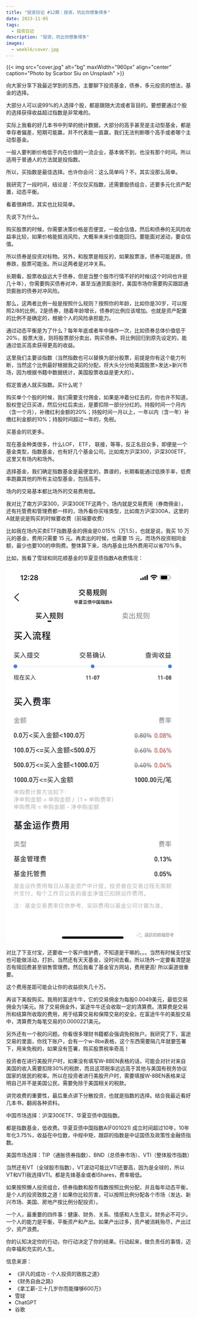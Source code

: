 ```yaml
---
title: "投资日记 #12期：投资，坑比你想象得多"
date: 2023-11-05
tags:
  - 投资日记 
description: "投资，坑比你想象得多"
images:
  - weekl6/cover.jpg
---
```


{{< img src="cover.jpg" alt="bg" maxWidth="960px" align="center" caption="Photo by Scarbor Siu on Unsplash" >}}

向大家分享下我最近学到的东西，主要聊下投资基金，债券，多元投资的想法，基金的选择。

大部分人可以说99%的人选择个股，都是跟随大流或者盲目的。要想要通过个股的选择获得收益超过指数是非常难的。

实际上我看的好几本书中列举的统计数据，大部分的高手甚至是主动型基金，都是幸存者偏差，短期可能赢，并不代表能一直赢，我们无法判断哪个高手或者哪个主动型基金。

一般人要判断价格低于内在价值的一流企业，基本做不到，也没有那个时间。所以适用于普通人的方法就是投指数。

所以，买指数是最佳选择。也许你会问：这么简单吗？不，其实没那么简单。

我研究了一段时间，结论是：不仅仅买指数，还需要股债组合，还要多元化资产配置，动态平衡。

看着很麻烦，其实也比较简单。

先说下为什么。

购买股票的时候，你需要决策价格是否便宜，一般会估值，然后和债券的无风险收益率比较，如果价格能抵消风险，大概率未来价值能回归。要能面对波动，要会估值。

所以债券是投资对标物。另外，和股票是相反的，如果股票涨，债券可能是跌，债券跌，股票可能涨。所以这两者是对冲关系。

长期看，股票收益远大于债券，但是当整个股市行情不好的时候(这个时间也许是几十年），你需要购买债券对冲，甚至当通货膨涨时，美国市场你需要购买跟踪通货膨胀的债券对冲风险。

那么，这两者比例一般是按照什么规则？按照你的年龄，比如你是30岁，可以按照2/8的比例，2是债券，随着年龄增长，债券的比例应该增加。也就是资产配置的比例不是确定的，根据个人的风险承担能力。

通过动态平衡是为了什么？每年年底或者年中操作一次，比如债券总体价值低于20%，股票大涨，则将股票部分卖出，购买债券。将比例回归到原先设定的，能通过低买高卖获得更高的收益。

这里我们主要谈指数（当然指数也可以替换为部分股票，前提是你有这个能力判断，当然这个比例最好根据我之前的分配，将大头分分给美国股票>发达>新兴市场，因为根据书籍中数据统计，美国股票收益是更大的）。

假定普通人就买指数。买什么呢？

购买单个个股的时候，我们需要支付佣金，如果是冲着分红去的，你也许不知道，股权登记日买进，然后分红后卖出，是要扣除一部分分红的。持股时间一个月内（含一个月），补缴红利金额的20%；持股时间一月以上，一年以内（含一年）补缴红利金额的10%；持股时间超过一年的，免税。

买基金的坑更多。

现在基金种类很多，什么LOF， ETF， 联接，等等，反正名目众多，即便是一个基金类型，指数基金，也有好几个基金公司。比如南方沪深300，沪深300ETF，这里又有场内和场外。

选择基金，我们确定指数基金是最便宜的，靠谱的，长期看能通过低换手率，低费率跑赢其他的所有主动型基金，包括高手。

场内的交易基本都比场外的交易费用低。

我对比了南方沪深300，沪深300ETF这两个，场内就是交易费用（券商佣金），还有托管费和管理费都一样的，场外看你买啥类型，比如南方沪深300A，这里的A就是说是购买的时候要收费（前端要收费）

比如我在场内买卖ETF指数基金的佣金是0.015%（万1.5），也就是说，我买 10 万元的基金，费用只需要 15 元。再卖出的时候，也需要 15 元。而场外投资相同金额，最少也要100的申购费。整体算下来，场内基金比场外费用可以省70%多。

比如，我看了雪球和同花顺基金的华夏亚债指数A收费情况：

![](ddd.png)

对比了下支付宝，还要收一个客户维护费，不知道是干嘛的。。。当然有时候支付宝也可能做活动，打折。当然还有天天基金，没时间去看。所以场外一定要看清楚是否有赎回费甚至销售管理费。然后我看了基金官方网站，费用更高! 所以渠道很重要。

这个费用差距可能会让你的收益损失几十万。

再谈下美股购买。我用的富途牛牛，它的交易佣金为每股0.0049美元，最低交易佣金为1美元。除了交易佣金外，富途牛牛还会收取一定的清算费。清算费是交易所和结算所收取的费用，用于结算交易和保障交易的安全。在富途牛牛的美股交易中，清算费为每笔交易的0.0000221美元。

另外还有一个税的问题。你看很多理财书籍都会强调免税账户。我研究了下，富途交易的里面，你找下账户，会有一个w-8be表格，这个东西需要隔几年就要签署下，用来免税的，如果没有签署，购买股票税率奇高！

投资者在进行美股开户时，如果没有填写W-8BEN表格的话，可能会对针对来自美国的收入需要扣除30%的税款，而且这项税率远远高于其他与美国有税务协议国家的居民的税率。所以在投资者进行美股开户时，需要填报W-8BEN表格来证明自己并不是美国公民，需要免除于美国相关的税款。

讲完收费的重要性，最后重点讲下分散投资，也就是指数的选择。结合我最近看好几本书，翻阅各种资料。

中国市场选择：沪深300ETF、华夏亚债中国指数。

都是指数基金，低收费。华夏亚债中国指数A(F001021)  成立时间超过10年，10年年化3.75%，收益在中位数，中规中矩，跟踪的指数是中证国债及政策性金融债指数。

美国市场选择：TIP（通胀债券指数）、BND（总债券市场）、VTI（整体股市指数）

当然还有VT（全球股市指数），VT波动可能比VTI还要高，因为是全球的，所以VT和VTI我选择VTI。都是先锋基金或者IShares，费率极低。

如果按照懒人投资组合，债券指数和股市指数按照比例分配，并且每年动态平衡，是个人的投资致胜之道！如果你比较厉害，可以按照比例分配各个市场（发达、新兴市场、美国、房地产按比例分配投资）。

一个人，最重要的四件事：健康、财务、关系、情感和人生意义。财务必不可少。一个人的能力是平衡，平衡资产和产出。如果产出过多，资产被消耗殆尽，产出过少，资产浪费。

你的认知决定你的行动，你行动决定了你的结果。行动起来，做负责任的事情，迈向幸福和充实的人生。

信息来源：

- 《非凡的成功 - 个人投资的致胜之道》  
- 《财务自由之路》  
- 《拿工薪-三十几岁你而能赚够600万》  
- 雪球
- ChatGPT
- 谷歌